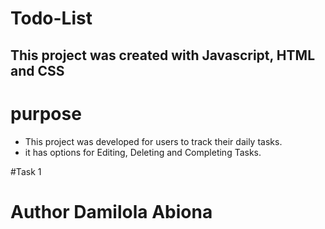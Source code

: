 # Todo-List


## This project was created with Javascript, HTML and CSS  

# purpose  
- This project was developed for users to track their daily tasks.   
- it has options for Editing, Deleting and Completing Tasks. 


#Task 1




# Author Damilola Abiona
